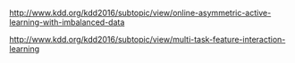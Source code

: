 http://www.kdd.org/kdd2016/subtopic/view/online-asymmetric-active-learning-with-imbalanced-data

http://www.kdd.org/kdd2016/subtopic/view/multi-task-feature-interaction-learning

